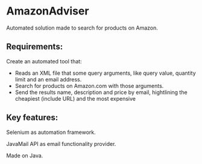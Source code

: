 # AmazonAdviser
<p>Automated solution made to search for products on Amazon.</p>
<h2>Requirements:</h2>
<p>Create an automated tool that:
<ul>
    <li>Reads an XML file that some query arguments, like query value, quantity limit and an email address.</li>
    <li>Search for products on Amazon.com with those arguments.</li>
    <li>Send the results name, description and price by email, hightlining the cheapiest (include URL) and the most expensive</li>
</ul>
<h2>Key features:</h2>
<p>Selenium as automation framework.</p>
<p>JavaMail API as email functionality provider.</p>
<p>Made on Java.</p>
